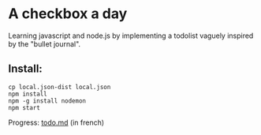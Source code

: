 # A checkbox a day

Learning javascript and node.js by implementing a todolist vaguely inspired by the "bullet journal".

## Install:
    cp local.json-dist local.json
    npm install
    npm -g install nodemon
    npm start

Progress: [todo.md](https://github.com/thomaslule/a-checkbox-a-day/blob/master/todo.md) (in french)
